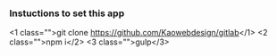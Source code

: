### Instuctions to set this app
<1 class="">git clone https://github.com/Kaowebdesign/gitlab</1>
<2 class="">npm i</2>
<3 class="">gulp</3>
